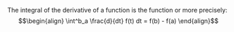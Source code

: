 The integral of the derivative of a function is the function or more precisely:
$$\begin{align} \int^b_a \frac{d}{dt} f(t) dt = f(b) - f(a) \end{align}$$